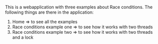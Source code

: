 This is a webapplication with three examples about Race conditions.
The following things are there in the application:
1. Home => to see all the examples
2. Race conditions example one => to see how it works with two threads
3. Race conditions example two => to see how it works with two threads and a lock


